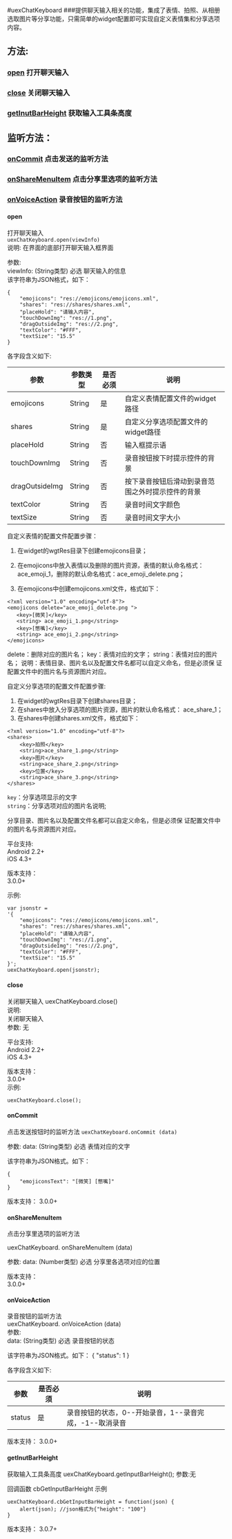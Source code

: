 #uexChatKeyboard###提供聊天输入相关的功能，集成了表情、拍照、从相册选取图片等分享功能，只需简单的widget配置即可实现自定义表情集和分享选项内容。## 方法:### [open](#open) 打开聊天输入###	[close](#close) 关闭聊天输入### [getInutBarHeight](getinputbarheight) 获取输入工具条高度## 监听方法：### [onCommit](#oncommit)  点击发送的监听方法### [onShareMenuItem](#onsharemenuitem)  点击分享里选项的监听方法### [onVoiceAction](#onvoiceaction)  录音按钮的监听方法#### open  打开聊天输入  
`uexChatKeyboard.open(viewInfo) `  
说明:   在界面的底部打开聊天输入框界面参数:  
viewInfo: (String类型) 必选  聊天输入的信息  
该字符串为JSON格式，如下：```
{    "emojicons": "res://emojicons/emojicons.xml",    "shares": "res://shares/shares.xml",    "placeHold": "请输入内容",    "touchDownImg": "res://1.png",    "dragOutsideImg": "res://2.png",    "textColor": "#FFF",    "textSize": "15.5"}```各字段含义如下:|参数      |  参数类型 | 是否必须|说明||-----------|-------|-------|---||emojicons      |String|是|自定义表情配置文件的widget路径||shares	        |String |是	|自定义分享选项配置文件的widget路径||placeHold      |String	|否|	输入框提示语||touchDownImg	 |String	|否	|录音按钮按下时提示控件的背景||dragOutsideImg	 |String	|否	|按下录音按钮后滑动到录音范围之外时提示控件的背景||textColor   	|String	|否	|录音时间文字颜色||textSize       |String|	否	|录音时间文字大小|自定义表情的配置文件配置步骤：1. 在widget的wgtRes目录下创建emojicons目录；2. 在emojicons中放入表情以及删除的图片资源，表情的默认命名格式：ace_emoji_1，删除的默认命名格式：ace_emoji_delete.png；3. 在emojicons中创建emojicons.xml文件，格式如下：```<?xml version="1.0" encoding="utf-8"?><emojicons delete="ace_emoji_delete.png ">   <key>[微笑]</key>   <string> ace_emoji_1.png</string>   <key>[憋嘴]</key>   <string> ace_emoji_2.png</string></emojicons>```delete：删除对应的图片名；key：表情对应的文字；string：表情对应的图片名；     说明：表情目录、图片名以及配置文件名都可以自定义命名，但是必须保证配置文件中的图片名与资源图片对应。自定义分享选项的配置文件配置步骤:1. 在widget的wgtRes目录下创建shares目录；2. 在shares中放入分享选项的图片资源，图片的默认命名格式：ace_share_1；3. 在shares中创建shares.xml文件，格式如下：~~~<?xml version="1.0" encoding="utf-8"?><shares>	<key>拍照</key>	<string>ace_share_1.png</string>	<key>图片</key>	<string>ace_share_2.png</string>	<key>位置</key>	<string>ace_share_3.png</string></shares>~~~`key`：分享选项显示的文字  
`string`：分享选项对应的图片名说明;
分享目录、图片名以及配置文件名都可以自定义命名，但是必须保证配置文件中的图片名与资源图片对应。  
  
平台支持:  
Android 2.2+  
iOS 4.3+    

版本支持：  
    3.0.0+    

示例:```
var jsonstr ='{    "emojicons": "res://emojicons/emojicons.xml",    "shares": "res://shares/shares.xml",    "placeHold": "请输入内容",    "touchDownImg": "res://1.png",    "dragOutsideImg": "res://2.png",    "textColor": "#FFF",    "textSize": "15.5"}';uexChatKeyboard.open(jsonstr);```#### close关闭聊天输入  	uexChatKeyboard.close()  
说明:   
关闭聊天输入    
参数:  	无  
  
平台支持:  
Android 2.2+  
iOS 4.3+  
  
版本支持：  
3.0.0+  
示例:```
uexChatKeyboard.close();```  
#### onCommit 点击发送按钮时的监听方法`uexChatKeyboard.onCommit (data)`参数: 
data: (String类型)  必选  表情对应的文字该字符串为JSON格式。如下：```  
{    "emojiconsText": "[微笑] [憋嘴]"}```版本支持： 3.0.0+#### onShareMenuItem点击分享里选项的监听方法    
uexChatKeyboard. onShareMenuItem (data)  
  
参数: 
 data: (Number类型)  必选  分享里各选项对应的位置  
  
版本支持：  
3.0.0+#### onVoiceAction录音按钮的监听方法  
uexChatKeyboard. onVoiceAction (data)  
参数:   
 data: (String类型)  必选  录音按钮的状态  
  
该字符串为JSON格式。如下：{    "status": 1}各字段含义如下:
|参数 |是否必须|说明|
|----|-------|---||status|是  |录音按钮的状态，0--开始录音，1--录音完成，-1--取消录音|
版本支持： 3.0.0+  #### getInutBarHeight获取输入工具条高度uexChatKeyboard.getInputBarHeight();参数:无回调函数 cbGetInputBarHeight示例```uexChatKeyboard.cbGetInputBarHeight = function(json) {	alert(json); //json格式为{"height": "100"}}``` 版本支持： 3.0.7+
